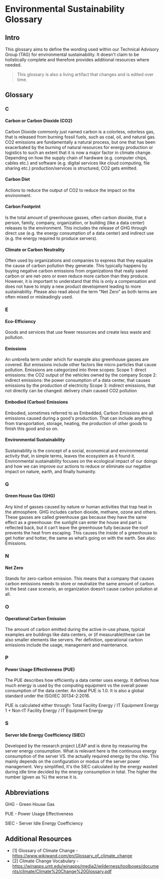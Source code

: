 # Environmental Sustainability Glossary

## Intro

This glossary aims to define the wording used within our Technical Advisory Group (TAG) for environmental sustainability. It doesn't claim to be holistically complete and therefore provides additional resources where needed.

> This glossary is also a living artifact that changes and is edited over time.

## Glossary

### C

#### **Carbon or Carbon Dioxide (CO2)**

Carbon Dioxide commonly just named carbon is a colorless, odorless gas, that is released from burning fossil fuels, such as coal, oil, and natural gas.
CO2 emissions are fundamentally a natural process, but one that has been exacerbated by the burning of natural resources for energy production or logistics to such an extent that it is now a major factor in climate change. Depending on how the supply chain of hardware (e.g. computer chips, cables etc.) and software (e.g. digital services like cloud computing, file sharing etc.) production/services is structured, CO2 gets emitted.

#### **Carbon Diet**

Actions to reduce the output of CO2 to reduce the impact on the environment.

#### **Carbon Footprint**

Is the total amount of greenhouse gasses, often carbon dioxide, that a person, family, company, organization, or building (like a data center) releases to the environment.
This includes the release of GHG through direct use (e.g. the energy consumption of a data center) and indirect use (e.g. the energy required to produce servers).

#### **Climate or Carbon Neutrality**

Often used by organizations and companies to express that they equalize the cause of carbon pollution they generate.
This typically happens by buying negative carbon emissions from organizations that really saved carbon or are net-zero or even reduce more carbon than they produce.
However, it is important to understand that this is only a compensation and does not have to imply a new product development leading to more sustainability. Please also read about the term "Net Zero" as both terms are often mixed or misleadingly used.

### E

#### **Eco-Efficiency**

Goods and services that use fewer resources and create less waste and pollution.

#### **Emissions**

An umbrella term under which for example also greenhouse gasses are covered. But emissions include other factors like micro particles that cause pollution. Emissions are categorized into three scopes:
Scope 1: direct emissions: the CO2 output of the vehicles owned by the company
Scope 2: indirect emissions: the power consumption of a data center, that causes emissions by the production of electricity
Scope 3: indirect emissions, that not directly can be changed: delivery chain caused CO2 pollution

#### **Embodied (Carbon) Emissions**

Embodied, sometimes referred to as Embedded, Carbon Emissions are all emissions caused during a good's production.
That can include anything from transportation, storage, heating, the production of other goods to finish this good and so on.

#### **Environmental Sustainability**

Sustainability is the concept of a social, economical and environmental activity that, in simple terms, leaves the ecosystem as it found it.
Environmental sustainability focuses on the ecological impact of our doings and how we can improve our actions to reduce or eliminate our negative impact on nature, earth, and finally humanity.

### G

#### **Green House Gas (GHG)**

Any kind of gasses caused by nature or human activities that trap heat in the atmosphere. GHG includes carbon dioxide, methane, ozone and others.
These gasses are called greenhouse gas because they have the same effect as a greenhouse: the sunlight can enter the house and part is reflected back, but it can‘t leave the greenhouse fully because the roof prevents the heat from escaping.
This causes the inside of a greenhouse to get hotter and hotter, the same as what’s going on with the earth. See also: Emissions.

### N

#### **Net Zero**

Stands for zero-carbon emission. This means that a company that causes carbon emissions needs to store or neutralize the same amount of carbon.
In the best case scenario, an organization doesn‘t cause carbon pollution at all.

### O

#### **Operational Carbon Emission**

The amount of carbon emitted during the active in-use phase, typical examples are buildings like data centers, or (if measurable)these can be also smaller elements like servers.
Per definition, operational carbon emissions include the usage, management and maintenance.

### P

#### **Power Usage Effectiveness (PUE)**

The PUE describes how efficiently a data center uses energy. It defines how much energy is used by the computing equipment vs the overall power consumption of the data center.
An ideal PUE is 1.0. It is also a global standard under the ISO/IEC 30134-2:2016.

PUE is calculated either through:
Total Facility Energy / IT Equipment Energy
1 + Non-IT Facility Energy / IT Equipment Energy

### S

#### **Server Idle Energy Coefficiency (SIEC)**

Developed by the research project LEAP and is done by measuring the server energy consumption. What is relevant here is the continuous energy consumption of the server VS. the actually required energy by the chip.
This mainly depends on the configuration or modus of the server power management. Very simplified, it's the SIEC calculated by the energy wasted during idle time decided by the energy consumption in total.
The higher the number (given as %) the worse it is.

## Abbreviations

GHG - Green House Gas

PUE - Power Usage Effectiveness

SIEC - Server Idle Energy Coefficiency

## Additional Resources

* [1] Glossary of Climate Change - <https://www.wikiwand.com/en/Glossary_of_climate_change>
* [2] Climate Change Vocabulary - <https://winapps.umt.edu/winapps/media2/wilderness/toolboxes/documents/climate/Climate%20Change%20Glossary.pdf>
